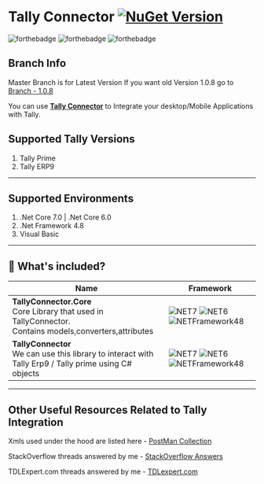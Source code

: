 # Tally Connector  [![NuGet Version](https://img.shields.io/nuget/v/TallyConnector.svg?style=flat)](https://www.nuget.org/packages/TallyConnector/)

![forthebadge](https://forthebadge.com/images/badges/built-with-love.svg)
![forthebadge](https://forthebadge.com/images/badges/open-source.svg)
![forthebadge](https://forthebadge.com/images/badges/made-with-c-sharp.svg)

## Branch Info

Master Branch is for Latest Version
If you want old Version 1.0.8 go to [Branch - 1.0.8](https://github.com/Accounting-Companion/TallyConnector/tree/1.08)

You can use **[Tally Connector](https://github.com/saivineeth100/TallyConnector/)** to Integrate your desktop/Mobile Applications with Tally.

## Supported Tally Versions

1. Tally Prime
2. Tally ERP9

___

## Supported Environments

1. .Net Core 7.0 | .Net Core 6.0
2. .Net Framework 4.8
3. Visual Basic

___

## 📁 What's included?

| Name| Framework |
| --- | --- |
| **TallyConnector.Core**  <br/>Core Library that used in TallyConnector.<br/> Contains models,converters,attributes | ![NET7](https://img.shields.io/badge/.NET-7.0-white) ![NET6](https://img.shields.io/badge/.NET-6.0-red) ![NETFramework48](https://img.shields.io/badge/.NET%20Framework-4.8-orange)|
| **TallyConnector**  <br/>We can use this library to interact with Tally Erp9 / Tally prime using C# objects  | ![NET7](https://img.shields.io/badge/.NET-7.0-white) ![NET6](https://img.shields.io/badge/.NET-6.0-red) ![NETFramework48](https://img.shields.io/badge/.NET%20Framework-4.8-orange)|
___

## Other Useful Resources Related to Tally Integration

Xmls used under the hood are listed here - [PostMan Collection](https://documenter.getpostman.com/view/13855108/TzeRpAMt)

StackOverflow threads answered by me  - [StackOverflow Answers](https://stackoverflow.com/search?tab=newest&q=user%3a13605609%20%5btally%5d)

TDLExpert.com threads answered by me - [TDLexpert.com](http://tdlexpert.com/index.php?members/sai-vineeth.12412/)
